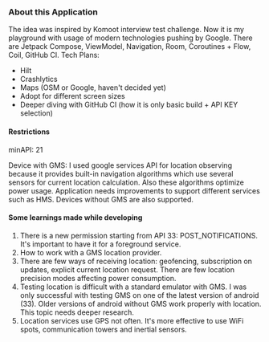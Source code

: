 ### About this Application

The idea was inspired by Komoot interview test challenge.
Now it is my playground with usage of modern technologies pushing by Google.
There are Jetpack Compose, ViewModel, Navigation, Room, Coroutines + Flow, Coil, GitHub CI.
Tech Plans:
  * Hilt
  * Crashlytics
  * Maps (OSM or Google, haven't decided yet)
  * Adopt for different screen sizes
  * Deeper diving with GitHub CI (how it is only basic build + API KEY selection)

#### Restrictions

minAPI: 21

Device with GMS:
I used google services API for location observing because it provides built-in navigation algorithms 
which use several sensors for current location calculation. Also these algorithms optimize power usage.
Application needs improvements to support different services such as HMS.
Devices without GMS are also supported.


#### Some learnings made while developing

1. There is a new permission starting from API 33: POST_NOTIFICATIONS. It's important to have it for a foreground service.
2. How to work with a GMS location provider.
3. There are few ways of receiving location: geofencing, subscription on updates, explicit current location request.
   There are few location precision modes affecting power consumption.
4. Testing location is difficult with a standard emulator with GMS. I was only successful with testing
   GMS on one of the latest version of android (33). Older versions of android without GMS work properly with location.
   This topic needs deeper research.
5. Location services use GPS not often. It's more effective to use WiFi spots, communication towers and inertial sensors.
